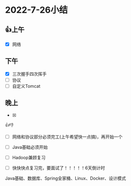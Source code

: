 # 2022-7-26小结

## 👍上午

- [x] 网络

## 下午

- [x] 三次握手四次挥手
- [ ] 协议
- [ ] 自定义Tomcat

## 晚上

- [x] 





👍👎

- [ ] 网络和协议部分必须完工(上午希望快一点搞)，再开始一个
- [ ] Java基础必须开始
- [ ] Hadoop兼顾复习
- [ ] 快快快点复习完，要面试了！！！！！6天倒计时





Java基础、数据库、Spring全家桶、Linux、Docker、设计模式